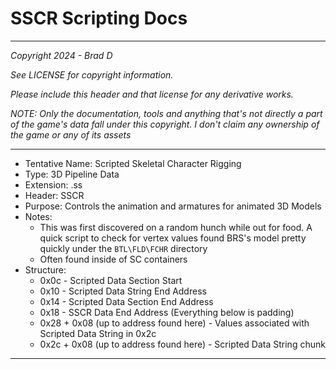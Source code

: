 # SSCR Scripting Docs

---

*Copyright 2024 - Brad D*

*See LICENSE for copyright information.*

*Please include this header and that license for any derivative works.*

*NOTE: Only the documentation, tools and anything that's not directly a part of the game's data fall under this copyright. I don't claim any ownership of the game or any of its assets*

---

* Tentative Name: Scripted Skeletal Character Rigging
* Type: 3D Pipeline Data
* Extension: .ss
* Header: SSCR
* Purpose: Controls the animation and armatures for animated 3D Models
* Notes:
	* This was first discovered on a random hunch while out for food. A quick script to check for vertex values found BRS's model pretty quickly under the `BTL\FLD\FCHR` directory
	* Often found inside of SC containers
* Structure:
	* 0x0c - Scripted Data Section Start
	* 0x10 - Scripted Data String End Address
	* 0x14 - Scripted Data Section End Address
	* 0x18 - SSCR Data End Address (Everything below is padding)
	* 0x28 + 0x08 (up to address found here) - Values associated with Scripted Data String in 0x2c
	* 0x2c + 0x08 (up to address found here) - Scripted Data String chunk
---
